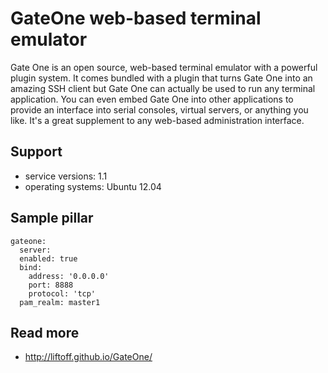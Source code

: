 
# GateOne web-based terminal emulator

Gate One is an open source, web-based terminal emulator with a powerful plugin system. It comes bundled with a plugin that turns Gate One into an amazing SSH client but Gate One can actually be used to run any terminal application. You can even embed Gate One into other applications to provide an interface into serial consoles, virtual servers, or anything you like. It's a great supplement to any web-based administration interface.

## Support

* service versions: 1.1
* operating systems: Ubuntu 12.04

## Sample pillar

    gateone:
      server:
      enabled: true
      bind:
        address: '0.0.0.0'
        port: 8888
        protocol: 'tcp'
      pam_realm: master1

## Read more

* http://liftoff.github.io/GateOne/
